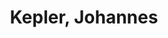 ---
title: "Kepler, Johannes"
heading: "Enlightened"
image: "/covers/kepler.jpg"
description: "Kepler worked with Galileo to prove the heliocentric model of the universe. Like Pythagoras and Socrates, he viewed the universe as a harmony of music which he expressed in geometric shapes. His work combined astronomy and astrology. This makes him one of the foundations for Material Superphysics which can cross over to Social and Medical Superphysics, through the effect of stars on the behavior of life-forms such as humans and viruses (semi-lifeforms). This is different from current astronomy which is totally separated and unrelated to society or health"
# date: "2022-01-26"
weight: 52
---